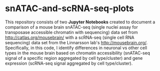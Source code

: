 # snATAC-and-scRNA-seq-plots
This repository consists of two **Jupyter Notebooks** created to document a comparison of a mouse brain snATAC-seq (single nuclei assay for transposase accessible chromatin with sequencing) data set from http://catlas.org/mousebrain/ with a scRNA-seq (single cell RNA sequencing) data set from the Linnarsson lab's http://mousebrain.org/.  Specifically, in this code, I identify differences in neuronal vs other cell types in the mouse brain based on chromatin accessibility (snATAC-seq signal of a specific region aggregated by cell type/cluster) and gene expression (scRNA-seq signal aggregated by cell type/cluster).  
